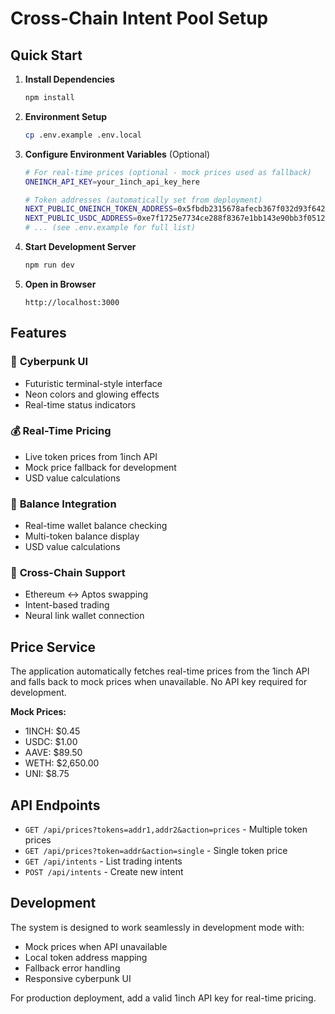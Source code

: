 # Cross-Chain Intent Pool Setup

## Quick Start

1. **Install Dependencies**

   ```bash
   npm install
   ```

2. **Environment Setup**

   ```bash
   cp .env.example .env.local
   ```

3. **Configure Environment Variables** (Optional)

   ```bash
   # For real-time prices (optional - mock prices used as fallback)
   ONEINCH_API_KEY=your_1inch_api_key_here

   # Token addresses (automatically set from deployment)
   NEXT_PUBLIC_ONEINCH_TOKEN_ADDRESS=0x5fbdb2315678afecb367f032d93f642f64180aa3
   NEXT_PUBLIC_USDC_ADDRESS=0xe7f1725e7734ce288f8367e1bb143e90bb3f0512
   # ... (see .env.example for full list)
   ```

4. **Start Development Server**

   ```bash
   npm run dev
   ```

5. **Open in Browser**
   ```
   http://localhost:3000
   ```

## Features

### 🎨 **Cyberpunk UI**

- Futuristic terminal-style interface
- Neon colors and glowing effects
- Real-time status indicators

### 💰 **Real-Time Pricing**

- Live token prices from 1inch API
- Mock price fallback for development
- USD value calculations

### 🏦 **Balance Integration**

- Real-time wallet balance checking
- Multi-token balance display
- USD value calculations

### 🔗 **Cross-Chain Support**

- Ethereum ↔ Aptos swapping
- Intent-based trading
- Neural link wallet connection

## Price Service

The application automatically fetches real-time prices from the 1inch API and falls back to mock prices when unavailable. No API key required for development.

**Mock Prices:**

- 1INCH: $0.45
- USDC: $1.00
- AAVE: $89.50
- WETH: $2,650.00
- UNI: $8.75

## API Endpoints

- `GET /api/prices?tokens=addr1,addr2&action=prices` - Multiple token prices
- `GET /api/prices?token=addr&action=single` - Single token price
- `GET /api/intents` - List trading intents
- `POST /api/intents` - Create new intent

## Development

The system is designed to work seamlessly in development mode with:

- Mock prices when API unavailable
- Local token address mapping
- Fallback error handling
- Responsive cyberpunk UI

For production deployment, add a valid 1inch API key for real-time pricing.
